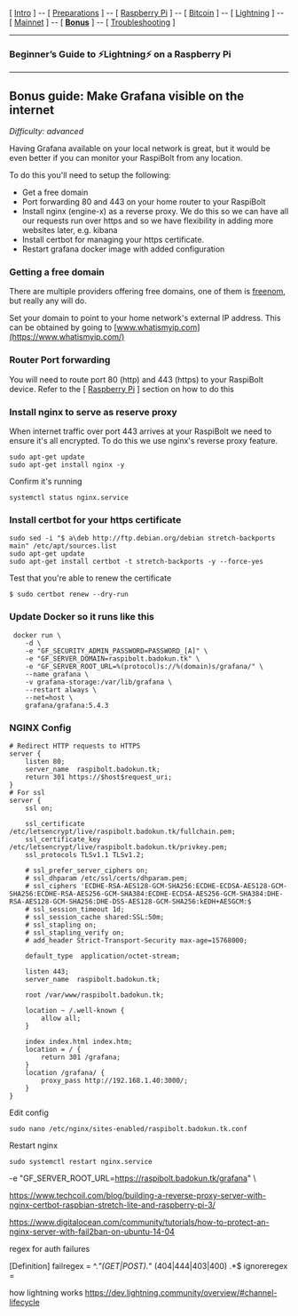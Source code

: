 [ [Intro](README.md) ] -- [ [Preparations](raspibolt_10_preparations.md) ] -- [ [Raspberry Pi](raspibolt_20_pi.md) ] -- [ [Bitcoin](raspibolt_30_bitcoin.md) ] -- [ [Lightning](raspibolt_40_lnd.md) ] -- [ [Mainnet](raspibolt_50_mainnet.md) ] -- [ [**Bonus**](raspibolt_60_bonus.md) ] -- [ [Troubleshooting](raspibolt_70_troubleshooting.md) ]

------

### Beginner’s Guide to ️⚡Lightning️⚡ on a Raspberry Pi

------

## Bonus guide: Make Grafana visible on the internet
*Difficulty: advanced*

Having Grafana available on your local network is great, but it would be even better if you can monitor your RaspiBolt from any location.

To do this you'll need to setup the following:
* Get a free domain
* Port forwarding 80 and 443 on your home router to your RaspiBolt
* Install nginx (engine-x) as a reverse proxy. We do this so we can have all our requests run over https and so we have flexibility in adding more websites later, e.g. kibana
* Install certbot for managing your https certificate. 
* Restart grafana docker image with added configuration

### Getting a free domain

There are multiple providers offering free domains, one of them is [freenom](https://my.freenom.com), but really any will do.

Set your domain to point to your home network's external IP address. This can be obtained by going to [www.whatismyip.com](https://www.whatismyip.com/)

### Router Port forwarding

You will need to route port 80 (http) and 443 (https) to your RaspiBolt device. Refer to the  [ [Raspberry Pi](raspibolt_20_pi.md) ] section on how to do this

### Install nginx to serve as reserve proxy

When internet traffic over port 443 arrives at your RaspiBolt we need to ensure it's all encrypted. To do this we use nginx's reverse proxy feature.

```
sudo apt-get update
sudo apt-get install nginx -y 
```

Confirm it's running 

```
systemctl status nginx.service
```

### Install certbot for your https certificate

```
sudo sed -i "$ a\deb http://ftp.debian.org/debian stretch-backports main" /etc/apt/sources.list
sudo apt-get update
sudo apt-get install certbot -t stretch-backports -y --force-yes
```

Test that you're able to renew the certificate

```
$ sudo certbot renew --dry-run
```

### Update Docker so it runs like this

```
 docker run \
    -d \
    -e "GF_SECURITY_ADMIN_PASSWORD=PASSWORD_[A]" \
    -e "GF_SERVER_DOMAIN=raspibolt.badokun.tk" \
    -e "GF_SERVER_ROOT_URL=%(protocol)s://%(domain)s/grafana/" \
    --name grafana \
    -v grafana-storage:/var/lib/grafana \
    --restart always \
    --net=host \
    grafana/grafana:5.4.3
```

### NGINX Config

```
# Redirect HTTP requests to HTTPS
server {
    listen 80;
    server_name  raspibolt.badokun.tk;
    return 301 https://$host$request_uri;
}
# For ssl
server {
    ssl on;

    ssl_certificate /etc/letsencrypt/live/raspibolt.badokun.tk/fullchain.pem;
    ssl_certificate_key /etc/letsencrypt/live/raspibolt.badokun.tk/privkey.pem;
    ssl_protocols TLSv1.1 TLSv1.2;

    # ssl_prefer_server_ciphers on;
    # ssl_dhparam /etc/ssl/certs/dhparam.pem;
    # ssl_ciphers 'ECDHE-RSA-AES128-GCM-SHA256:ECDHE-ECDSA-AES128-GCM-SHA256:ECDHE-RSA-AES256-GCM-SHA384:ECDHE-ECDSA-AES256-GCM-SHA384:DHE-RSA-AES128-GCM-SHA256:DHE-DSS-AES128-GCM-SHA256:kEDH+AESGCM:$
    # ssl_session_timeout 1d;
    # ssl_session_cache shared:SSL:50m;
    # ssl_stapling on;
    # ssl_stapling_verify on;
    # add_header Strict-Transport-Security max-age=15768000;

    default_type  application/octet-stream;

    listen 443;
    server_name  raspibolt.badokun.tk;

    root /var/www/raspibolt.badokun.tk;

    location ~ /.well-known {
        allow all;
    }

    index index.html index.htm;
    location = / {
        return 301 /grafana;
    }
    location /grafana/ {
        proxy_pass http://192.168.1.40:3000/;
    }
}
```

Edit config
```
sudo nano /etc/nginx/sites-enabled/raspibolt.badokun.tk.conf
```

Restart nginx
```
sudo systemctl restart nginx.service
```

-e "GF_SERVER_ROOT_URL=https://raspibolt.badokun.tk/grafana" \

https://www.techcoil.com/blog/building-a-reverse-proxy-server-with-nginx-certbot-raspbian-stretch-lite-and-raspberry-pi-3/


https://www.digitalocean.com/community/tutorials/how-to-protect-an-nginx-server-with-fail2ban-on-ubuntu-14-04


regex for auth failures

[Definition]
failregex = ^<HOST>.*"(GET|POST).*" (404|444|403|400) .*$
ignoreregex =



how lightning works
https://dev.lightning.community/overview/#channel-lifecycle
